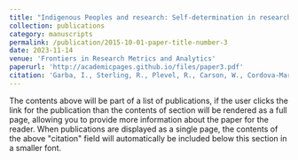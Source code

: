 ```yaml
---
title: "Indigenous Peoples and research: Self-determination in research governance"
collection: publications
category: manuscripts
permalink: /publication/2015-10-01-paper-title-number-3
date: 2023-11-14
venue: 'Frontiers in Research Metrics and Analytics'
paperurl: 'http://academicpages.github.io/files/paper3.pdf'
citation: 'Garba, I., Sterling, R., Plevel, R., Carson, W., Cordova-Marks, F. M., Cummins, J., Curley, C., David-Chavez, D., Fernandez, A., Hiraldo, D., Hiratsuka, V., Hudson, M., Jäger, M. B., Jennings, L. L., Martinez, A., Yracheta, J., Garrison, N. A., & Carroll, S. R. (2023). &quot;Indigenous Peoples and research: Self-determination in research governance.&quot; <i>Frontiers in Research Metrics and Analytics </i>. 8,1272318.'
---
```


The contents above will be part of a list of publications, if the user clicks the link for the publication than the contents of section will be rendered as a full page, allowing you to provide more information about the paper for the reader. When publications are displayed as a single page, the contents of the above "citation" field will automatically be included below this section in a smaller font.
